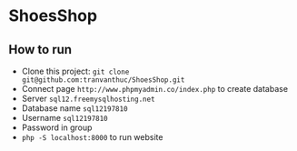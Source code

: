 # ShoesShop

## How to run

- Clone this project: `git clone git@github.com:tranvanthuc/ShoesShop.git`
- Connect page `http://www.phpmyadmin.co/index.php` to create database
- Server `sql12.freemysqlhosting.net`
- Database name `sql12197810`
- Username `sql12197810`
- Password in group
- `php -S localhost:8000` to run website